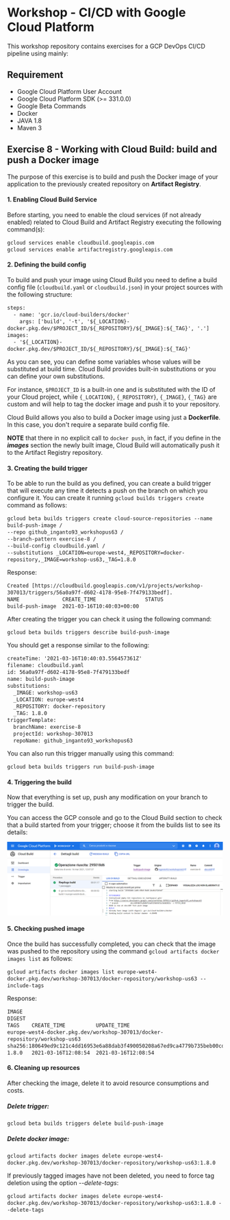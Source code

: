 
# Workshop - CI/CD with Google Cloud Platform

This workshop repository contains exercises for a GCP DevOps CI/CD pipeline using mainly:


## Requirement

*	Google Cloud Platform User Account
*	Google Cloud Platform SDK (>= 331.0.0)
*	Google Beta Commands
*	Docker
*	JAVA 1.8
*	Maven 3

## Exercise 8 - Working with Cloud Build: build and push a Docker image
The purpose of this exercise is to build and push the Docker image of your application to the previously created repository on **Artifact Registry**.

#### 1. Enabling Cloud Build Service

Before starting, you need to enable the cloud services (if not already enabled) related to Cloud Build and Artifact Registry executing the following command(s):

	gcloud services enable cloudbuild.googleapis.com
	gcloud services enable artifactregistry.googleapis.com
	
#### 2. Defining the build config

To build and push your image using Cloud Build you need to define a build config file (`cloudbuild.yaml` or `cloudbuild.json`) in your project sources with the following structure:

	steps:
	  - name: 'gcr.io/cloud-builders/docker'
		args: ['build', '-t', '${_LOCATION}-docker.pkg.dev/$PROJECT_ID/${_REPOSITORY}/${_IMAGE}:${_TAG}', '.']
	images:
	  - '${_LOCATION}-docker.pkg.dev/$PROJECT_ID/${_REPOSITORY}/${_IMAGE}:${_TAG}'

As you can see, you can define some variables whose values will be substituted at build time. Cloud Build provides built-in substitutions or you can define your own substitutions.

For instance, `$PROJECT_ID` is a built-in one and is substituted with the ID of your Cloud project, while `{_LOCATION}`, `{_REPOSITORY}`, `{_IMAGE}`, `{_TAG}` are custom and will help to tag the docker image and push it to your repository.

Cloud Build allows you also to build a Docker image using just a **Dockerfile**. In this case, you don't require a separate build config file.

**NOTE** that there in no explicit call to `docker push`, in fact, if you define in the _**images**_ section the newly built image, Cloud Build will automatically push it to the Artifact Registry repository.

#### 3. Creating the build trigger

To be able to run the build as you defined, you can create a build trigger that will execute any time it detects a push on the branch on which you configure it. You can create it running `gcloud builds triggers create` command as follows:

	gcloud beta builds triggers create cloud-source-repositories --name build-push-image /
	--repo github_inganto93_workshopus63 /
	--branch-pattern exercise-8 /
	--build-config cloudbuild.yaml /
	--substitutions _LOCATION=europe-west4,_REPOSITORY=docker-repository,_IMAGE=workshop-us63,_TAG=1.8.0
	
Response:

	Created [https://cloudbuild.googleapis.com/v1/projects/workshop-307013/triggers/56a0a97f-d602-4178-95e8-7f479133bedf].
	NAME              CREATE_TIME                STATUS
	build-push-image  2021-03-16T10:40:03+00:00
	
After creating the trigger you can check it using the following command:

	gcloud beta builds triggers describe build-push-image

You should get a response similar to the following:

	createTime: '2021-03-16T10:40:03.556457361Z'
	filename: cloudbuild.yaml
	id: 56a0a97f-d602-4178-95e8-7f479133bedf
	name: build-push-image
	substitutions:
	  _IMAGE: workshop-us63
	  _LOCATION: europe-west4
	  _REPOSITORY: docker-repository
	  _TAG: 1.8.0
	triggerTemplate:
	  branchName: exercise-8
	  projectId: workshop-307013
	  repoName: github_inganto93_workshopus63

You can also run this trigger manually using this command:

	gcloud beta builds triggers run build-push-image
	
#### 4. Triggering the build

Now that everything is set up, push any modification on your branch to trigger the build.

You can access the GCP console and go to the Cloud Build section to check that a build started from your trigger; choose it from the builds list to see its details:

![N|Solid](assets/images/build.png)

#### 5. Checking pushed image

Once the build has successfully completed, you can check that the image was pushed to the repository using the command `gcloud artifacts docker images list` as follows:

	gcloud artifacts docker images list europe-west4-docker.pkg.dev/workshop-307013/docker-repository/workshop-us63 --include-tags

Response:

	IMAGE                                                                        DIGEST                                                                   TAGS    CREATE_TIME          UPDATE_TIME
	europe-west4-docker.pkg.dev/workshop-307013/docker-repository/workshop-us63  sha256:180649ed9c121c4dd16953e6a88dab3f490050208a67ed9ca4779b735beb00cd  1.8.0   2021-03-16T12:08:54  2021-03-16T12:08:54
	
#### 6. Cleaning up resources

After checking the image, delete it to avoid resource consumptions and costs.

##### Delete trigger:

	gcloud beta builds triggers delete build-push-image

##### Delete docker image:

	gcloud artifacts docker images delete europe-west4-docker.pkg.dev/workshop-307013/docker-repository/workshop-us63:1.8.0

If previously tagged images have not been deleted, you need to force tag deletion using the option _--delete-tags_:

	gcloud artifacts docker images delete europe-west4-docker.pkg.dev/workshop-307013/docker-repository/workshop-us63:1.8.0 --delete-tags

